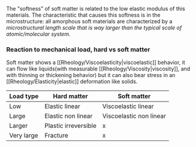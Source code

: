 The "softness" of soft matter is related to the low elastic modulus of this materials. The characteristic that causes this softness is in the microstructure: all amorphous soft materials are characterized by a *microstructural length scale that is way larger than the typical scale of atomic/molecular system*. 
### Reaction to mechanical load, hard vs soft matter
Soft matter shows a [[Rheology/Viscoelasticity|viscoelastic]] behavior, it can flow like liquids(with measurable [[Rheology/Viscosity|viscosity]], and with thinning or thickening behavior) but it can also bear stress in an
[[Rheology/Elasticity|elastic]] deformation like solids. 

| Load type | Hard matter | Soft matter |
|-----------|-------------|-------------|
|Low| Elastic linear | Viscoelastic linear |
| Large | Elastic non linear | Viscoelastic non linear|
| Larger | Plastic irreversible | x |
|Very large | Fracture | x|
<!--ID: 1695826630654-->



 